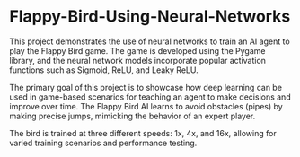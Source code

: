 # Flappy-Bird-Using-Neural-Networks
This project demonstrates the use of neural networks to train an AI agent to play the Flappy Bird game. The game is developed using the Pygame library, and the neural network models incorporate popular activation functions such as Sigmoid, ReLU, and Leaky ReLU.

The primary goal of this project is to showcase how deep learning can be used in game-based scenarios for teaching an agent to make decisions and improve over time. The Flappy Bird AI learns to avoid obstacles (pipes) by making precise jumps, mimicking the behavior of an expert player. 

 The bird is trained at three different speeds: 1x, 4x, and 16x, allowing for varied training scenarios and performance testing.
